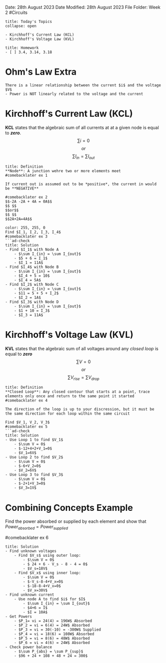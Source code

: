 Date: 28th August 2023
Date Modified: 28th August 2023
File Folder: Week 2
#Circuits

```ad-abstract
title: Today's Topics
collapse: open

- Kirchhoff's Current Law (KCL)
- Kirchhoff's Voltage Law (KVL)

```

```ad-note
title: Homework
- [ ] 3.4, 3.14, 3.18
```

# Ohm's Law Extra

```ad-important
There is a linear relationship between the current $i$ and the voltage $V$
- Power is NOT linearly related to the voltage and the current
```

# Kirchhoff's Current Law (KCL)

**KCL** states that the algebraic sum of all currents at at a given node is equal to ***zero***.
$$\sum i = 0$$
$$or$$
$$\sum I_{in} = \sum I_{out}$$

```ad-summary
title: Definition
**Node**: A junction wehre two or more elements meet
#comebacklater ex 1
```

```ad-important
If current out is assumed out to be *positive*, the current in would be **NEGATIVE**
```

```ad-example
#comebacklater ex 2
$$-2A -2A + 4A = 0A$$
$$ $$
$$or$$
$$ $$
$$2A+2A=4A$$
```

```ad-example
color: 255, 255, 0
Find $I_1, I_2, I_3, I_4$
#comebacklater ex 3
```ad-check
title: Solution
- Find $I_1$ with Node A
	- $\sum I_{in} = \sum I_{out}$
	- $5 + 6 = I_1$
	- $I_1 = 11A$
- Find $I_4$ with Node B
	- $\sum I_{in} = \sum I_{out}$
	- $I_4 + 5 = 10$
	- $I_4 = 5A$
- Find $I_2$ with Node C
	- $\sum I_{in} = \sum I_{out}$
	- $11 = 5 + 5 + I_2$
	- $I_2 = 1A$
- Find $I_3$ with Node D
	- $\sum I_{in} = \sum I_{out}$
	- $1 + 10 = I_3$
	- $I_3 = 11A$
```

# Kirchhoff's Voltage Law (KVL)

**KVL** states that the algebraic sum of all voltages around any *closed loop* is equal to ***zero***
$$\sum V = 0$$
$$ or $$ $$\sum V_{rise} = \sum V_{drop}$$
```ad-summary
title: Definition
**Closed Loop**: Any closed contour that starts at a point, trace elements only once and return to the same point it started
#comebacklater ex 4
```

```ad-note
The direction of the loop is up to your discression, but it must be the same direction for each loop within the same circuit
```

```ad-example
Find $V_1, V_2, V_3$
#comebacklater ex 5
```ad-check
title: Solution
- Use Loop 1 to find $V_1$
	- $\sum V = 0$
	- $-12+4+2+V_1=0$
	- $V_1=6V$
- Use Loop 2 to find $V_2$
	- $\sum V = 0$
	- $-6+V_2=0$
	- $V_2=6V$
- Use Loop 3 to find $V_3$
	- $\sum V = 0$
	- $-2+1+V_3=0$
	- $V_3=1V$
```

# Combining Concepts Example

Find the power absorbed or supplied by each element and show that $Power_{absorbed} = Power_{supplied}$

#comebacklater ex 6

```ad-check
title: Solution
- Find unknown voltages
	- Find $V_s$ using outer loop:
		- $\sum V = 0$
		- $ 24 + 6 - V_s - 8 - 4 = 0$
		- $V_s=18V$
	- Find $V_x$ using inner loop:
		- $\sum V = 0$
		- $-V_s-8-4+V_x=0$
		- $-18-8-4+V_x=0$
		- $V_x=30V$
- Find unknown current
	- Use node A to find $i$ for $I$
		- $\sum I_{in} = \sum I_{out}$
		- $4+6 = I$
		- $I = 10A$
- Get Powers
	- $P_1= vi = 24(4) = 196W$ Absorbed
	- $P_2 = vi = 6(4) = 24W$ Absorbed
	- $P_3 = vi = 30(-10) = -300W$ Supplied
	- $P_4 = vi = 18(6) = 108W$ Absorbed
	- $P_5 = vi = 8(6) = 48W$ Absorbed
	- $P_6 = vi = 4(6) = 24W$ Absorbed
- Check power balance
	- $\sum P_{abs} = \sum P_{sup}$
	- $96 + 24 + 108 + 48 + 24 = 300$
```


